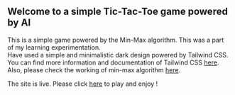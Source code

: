## Welcome to a simple Tic-Tac-Toe game powered by AI

This is a simple game powered by the Min-Max algorithm. This was a part of my learning experimentation.  
Have used a simple and minimalistic dark design powered by Tailwind CSS.  
You can find more information and documentation of Tailwind CSS [here](https://tailwindcss.com).  
Also, please check the working of min-max algorithm [here](https://www.geeksforgeeks.org/mini-max-algorithm-in-artificial-intelligence).


The site is live. Please click [here](https://np-666.github.io/Tic-Tac-Toe) to play and enjoy !
